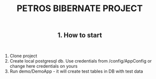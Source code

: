 <h1 id="head-id" style="text-align: center">PETROS BIBERNATE PROJECT</h1>

<h2 id="introduction-id" style="text-align: center; line-height: 4">1. How to start</h2>

1. Clone project
2. Create local postgresql db. Use credentials from /config/AppConfig or change here credentials on yours
3. Run demo/DemoApp - it will create test tables in DB with test data